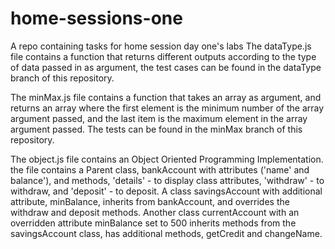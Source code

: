 # home-sessions-one
A repo containing tasks for home session day one's labs
The dataType.js file contains a function that returns different outputs according to the type of data passed in as argument, the test cases can be found in the dataType branch of this repository.

The minMax.js file contains a function that takes an array as argument, and returns an array where the first element is the minimum number of the array argument passed, and the last item is the maximum element in the array argument passed. The tests can be found in the minMax branch of this repository.

The object.js file contains an Object Oriented Programming Implementation. the file contains a Parent class, bankAccount with attributes ('name' and balance'), and methods, 'details' - to display class attributes, 'withdraw' - to withdraw, and 'deposit' - to deposit.
A class savingsAccount with additional attribute, minBalance, inherits from bankAccount, and overrides the withdraw and deposit methods.
Another class currentAccount with an overridden attribute minBalance set to 500 inherits methods from the savingsAccount class, has additional methods, getCredit and changeName.
